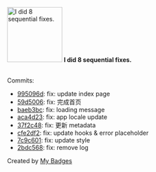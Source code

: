 <img src="https://my-badges.github.io/my-badges/fix-6+.png" alt="I did 8 sequential fixes." title="I did 8 sequential fixes." width="128">
<strong>I did 8 sequential fixes.</strong>
<br><br>

Commits:

- <a href="https://github.com/kingstar0118/AINextMoney/commit/995096dc6e53a8ff86a655a4d7adc4cb802ecb61">995096d</a>: fix: update index page
- <a href="https://github.com/kingstar0118/AINextMoney/commit/59d5006eaabae3b115667508207437c781a77138">59d5006</a>: fix: 完成首页
- <a href="https://github.com/kingstar0118/AINextMoney/commit/baeb3bc24e81cb07fbb477028edfffccd759570a">baeb3bc</a>: fix: loading message
- <a href="https://github.com/kingstar0118/AINextMoney/commit/aca4d2307a6cf6371a30736a4aebdb682f24306b">aca4d23</a>: fix: app locale update
- <a href="https://github.com/kingstar0118/AINextMoney/commit/37f2c48726cf0793bb46433862340f71b5db8392">37f2c48</a>: fix: 更新 metadata
- <a href="https://github.com/kingstar0118/AINextMoney/commit/cfe2df27d4c803e43be70ab72935671e33cacf4c">cfe2df2</a>: fix: update hooks & error placeholder
- <a href="https://github.com/kingstar0118/AINextMoney/commit/7c9c6012a79510971602cd51fc3d72634c59cfd2">7c9c601</a>: fix: update style
- <a href="https://github.com/kingstar0118/AINextMoney/commit/2bdc5680acc748118956eca7f4fcc2772d363c92">2bdc568</a>: fix: remove log


Created by <a href="https://github.com/my-badges/my-badges">My Badges</a>